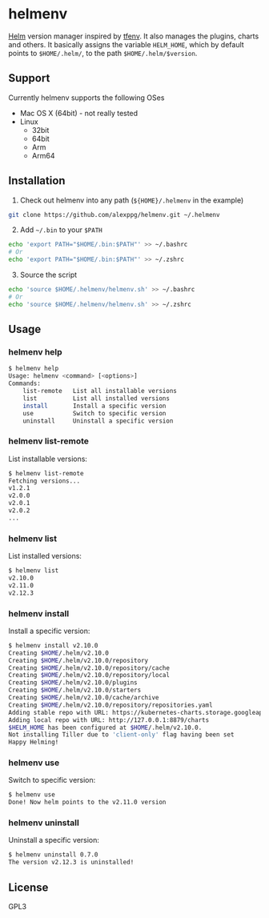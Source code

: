 # helmenv
[Helm](https://helm.sh) version manager inspired by
[tfenv](https://github.com/tfutils/tfenv/). It also manages the plugins, charts
and others. It basically assigns the variable `HELM_HOME`, which by default
points to `$HOME/.helm/`, to the path `$HOME/.helm/$version`.

## Support
Currently helmenv supports the following OSes
- Mac OS X (64bit) - not really tested
- Linux
  - 32bit
  - 64bit
  - Arm
  - Arm64

## Installation
1. Check out helmenv into any path (`${HOME}/.helmenv` in the example)

```bash
git clone https://github.com/alexppg/helmenv.git ~/.helmenv
```

2. Add `~/.bin` to your `$PATH`

```bash
echo 'export PATH="$HOME/.bin:$PATH"' >> ~/.bashrc
# Or
echo 'export PATH="$HOME/.bin:$PATH"' >> ~/.zshrc
```

3. Source the script
```bash
echo 'source $HOME/.helmenv/helmenv.sh' >> ~/.bashrc
# Or
echo 'source $HOME/.helmenv/helmenv.sh' >> ~/.zshrc
```

## Usage
### helmenv help

``` bash
$ helmenv help
Usage: helmenv <command> [<options>]
Commands:
    list-remote   List all installable versions
    list          List all installed versions
    install       Install a specific version
    use           Switch to specific version
    uninstall     Uninstall a specific version
```

### helmenv list-remote
List installable versions:

```bash
$ helmenv list-remote
Fetching versions...
v1.2.1
v2.0.0
v2.0.1
v2.0.2
...
```

### helmenv list
List installed versions:
```bash
$ helmenv list
v2.10.0
v2.11.0
v2.12.3
```

### helmenv install
Install a specific version:

```bash
$ helmenv install v2.10.0
Creating $HOME/.helm/v2.10.0
Creating $HOME/.helm/v2.10.0/repository
Creating $HOME/.helm/v2.10.0/repository/cache
Creating $HOME/.helm/v2.10.0/repository/local
Creating $HOME/.helm/v2.10.0/plugins
Creating $HOME/.helm/v2.10.0/starters
Creating $HOME/.helm/v2.10.0/cache/archive
Creating $HOME/.helm/v2.10.0/repository/repositories.yaml
Adding stable repo with URL: https://kubernetes-charts.storage.googleapis.com
Adding local repo with URL: http://127.0.0.1:8879/charts
$HELM_HOME has been configured at $HOME/.helm/v2.10.0.
Not installing Tiller due to 'client-only' flag having been set
Happy Helming!
```

### helmenv use
Switch to specific version:

```bash
$ helmenv use
Done! Now helm points to the v2.11.0 version
```

### helmenv uninstall
Uninstall a specific version:
```bash
$ helmenv uninstall 0.7.0
The version v2.12.3 is uninstalled!
```

## License
GPL3
